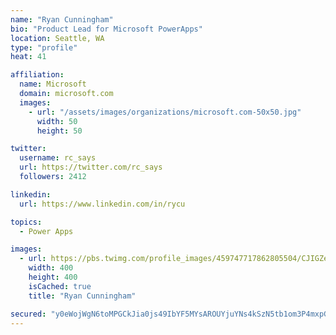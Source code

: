 ```yaml
---
name: "Ryan Cunningham"
bio: "Product Lead for Microsoft PowerApps"
location: Seattle, WA
type: "profile"
heat: 41

affiliation:
  name: Microsoft
  domain: microsoft.com
  images:
    - url: "/assets/images/organizations/microsoft.com-50x50.jpg"
      width: 50
      height: 50

twitter:
  username: rc_says
  url: https://twitter.com/rc_says
  followers: 2412

linkedin:
  url: https://www.linkedin.com/in/rycu

topics:
  - Power Apps

images:
  - url: https://pbs.twimg.com/profile_images/459747717862805504/CJIGZejd_400x400.png
    width: 400
    height: 400
    isCached: true
    title: "Ryan Cunningham"

secured: "y0eWojWgN6toMPGCkJia0js49IbYF5MYsAROUYjuYNs4kSzN5tb1om3P4mxpGmyQeh/FSME/FjHyNCH5/AHz35jqiuc/KchBCzFHl4ud2L31B5DnSYWNOoG9h/bR1xbaBdNuwhiwHRzMQJnZJFgDSHui5gIezGuc8S6TceRmOPXzH20o3s+qzfH9PMg7zRIw+b+2Lvor0CazgBrduhULhfonCga7Zt+/QQsghVkA39FLXrQj0I4rd8/cCMpaou+7QcTu9QAUY4NO16bnGIbKYopWc4BwAs6mmUlIUujp13zsVk6Muaf1oaCoq50oqjo66zNrZ10N95TT1wXPd2HEY3JhlfPOvcX54MlEYk3qLYRecqEPBsfkb5dudO7jOxHdi/j8qvJlk8MfFsxrgd/lueSJb3uFfslJPmHhaGPNo8A=;FJTl34x0a8mY5Rk0n2SYzw=="
---
```


